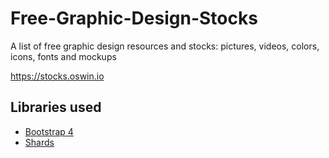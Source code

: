  Free-Graphic-Design-Stocks
==========
A list of free graphic design resources and stocks: pictures, videos, colors, icons, fonts and mockups

https://stocks.oswin.io

Libraries used
------
- [Bootstrap 4](https://getbootstrap.com/)
- [Shards](https://designrevision.com/demo/shards/)
